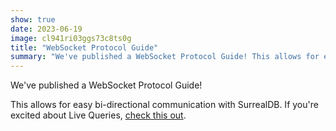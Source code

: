 ```yaml
---
show: true
date: 2023-06-19
image: cl941ri03ggs73c8ts0g
title: "WebSocket Protocol Guide"
summary: "We've published a WebSocket Protocol Guide! This allows for easy bi-directional communication with SurrealDB. If you're excited about Live Queries, check this out!"
---
```


We've published a WebSocket Protocol Guide!

This allows for easy bi-directional communication with SurrealDB. If you're excited about Live Queries, [check this out](https://surrealdb.com/docs/integration/websocket/text/?utm_source=Twitter&utm_medium=post).